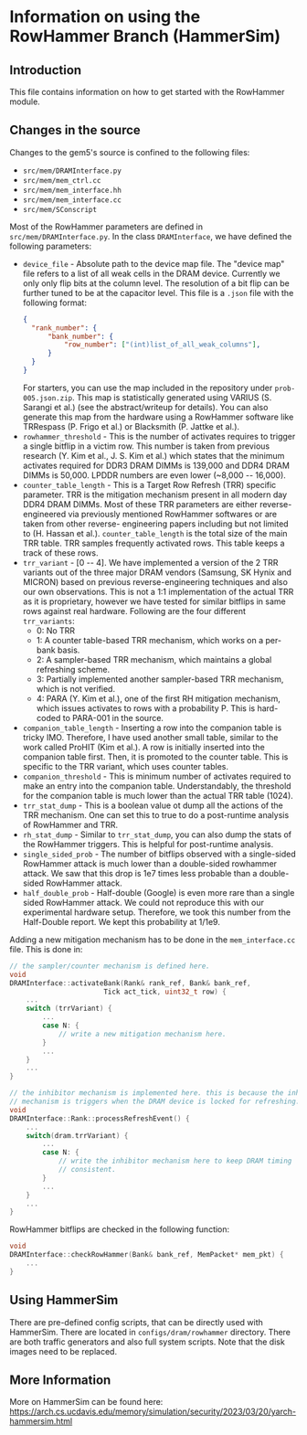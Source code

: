 # Information on using the RowHammer Branch (HammerSim)

## Introduction

This file contains information on how to get started with the RowHammer module.

## Changes in the source

Changes to the gem5's source is confined to the following files:
- `src/mem/DRAMInterface.py`
- `src/mem/mem_ctrl.cc`
- `src/mem/mem_interface.hh`
- `src/mem/mem_interface.cc`
- `src/mem/SConscript`

Most of the RowHammer parameters are defined in `src/mem/DRAMInterface.py`. In
the class `DRAMInterface`, we have defined the following parameters:
- `device_file` - Absolute path to the device map file. The "device map" file
  refers to a list of all weak cells in the DRAM device. Currently we only
  only flip bits at the column level. The resolution of a bit flip can be
  further tuned to be at the capacitor level. This file is a `.json` file with
  the following format:
  ```json
  {
    "rank_number": {
        "bank_number": {
            "row_number": ["(int)list_of_all_weak_columns"],
        }
    }
  }
  ```
  For starters, you can use the map included in the repository under
  `prob-005.json.zip`. This map is statistically generated using VARIUS
  (S. Sarangi et al.) (see the abstract/writeup for details). You can also
  generate this map from the hardware using a RowHammer software like TRRespass
  (P. Frigo et al.) or Blacksmith (P. Jattke et al.).
- `rowhammer_threshold` - This is the number of activates requires to trigger a
  single bitflip in a victim row. This number is taken from previous research
  (Y. Kim et al., J. S. Kim et al.) which states that the minimum activates
  required for DDR3 DRAM DIMMs is 139,000 and DDR4 DRAM DIMMs is 50,000. LPDDR
  numbers are even lower (~8,000 -- 16,000).
- `counter_table_length` - This is a Target Row Refresh (TRR) specific
  parameter. TRR is the mitigation mechanism present in all modern day DDR4
  DRAM DIMMs. Most of these TRR parameters are either reverse-engineered via
  previously mentioned RowHammer softwares or are taken from other reverse-
  engineering papers including but not limited to (H. Hassan et al.).
  `counter_table_length` is the total size of the main TRR table. TRR samples
  frequently activated rows. This table keeps a track of these rows.
- `trr_variant` - [0 -- 4]. We have implemented a version of the 2 TRR variants
  out of the three major DRAM vendors (Samsung, SK Hynix and MICRON) based on
  previous reverse-engineering techniques and also our own observations. This
  is not a 1:1 implementation of the actual TRR as it is proprietary, however
  we have tested for similar bitflips in same rows against real hardware.
  Following are the four different `trr_variants`:
  - 0: No TRR
  - 1: A counter table-based TRR mechanism, which works on a per-bank basis.
  - 2: A sampler-based TRR mechanism, which maintains a global refreshing
       scheme.
  - 3: Partially implemented another sampler-based TRR mechanism, which is not
       verified.
  - 4: PARA (Y. Kim et al.), one of the first RH mitigation mechanism, which
       issues activates to rows with a probability P. This is hard-coded to
       PARA-001 in the source.
- `companion_table_length` - Inserting a row into the companion table is
  tricky IMO. Therefore, I have used another small table, similar to the work
  called ProHIT (Kim et al.). A row is initially inserted into the companion
  table first. Then, it is promoted to the counter table. This is specific to
  the TRR variant, which uses counter tables.
- `companion_threshold` - This is minimum number of activates required to make
  an entry into the companion table. Understandably, the threshold for the
  companion table is much lower than the actual TRR table (1024).
- `trr_stat_dump` - This is a boolean value ot dump all the actions of the TRR
  mechanism. One can set this to true to do a post-runtime analysis of
  RowHammer and TRR.
- `rh_stat_dump` - Similar to `trr_stat_dump`, you can also dump the stats of
  the RowHammer triggers. This is helpful for post-runtime analysis.
- `single_sided_prob` - The number of bitflips observed with a single-sided
  RowHammer attack is much lower than a double-sided rowhammer attack. We saw
  that this drop is 1e7 times less probable than a double-sided RowHammer
  attack.
- `half_double_prob` - Half-double (Google) is even more rare than a single
  sided RowHammer attack. We could not reproduce this with our experimental
  hardware setup. Therefore, we took this number from the Half-Double report.
  We kept this probability at 1/1e9.

Adding a new mitigation mechanism has to be done in the `mem_interface.cc`
file. This is done in:
```cpp
// the sampler/counter mechanism is defined here.
void
DRAMInterface::activateBank(Rank& rank_ref, Bank& bank_ref,
                       Tick act_tick, uint32_t row) {
    ...
    switch (trrVariant) {
        ...
        case N: {
            // write a new mitigation mechanism here.
        }
        ...
    }
    ...
}

// the inhibitor mechanism is implemented here. this is because the inhibitor
// mechanism is triggers when the DRAM device is locked for refreshing.
void
DRAMInterface::Rank::processRefreshEvent() {
    ...
    switch(dram.trrVariant) {
        ...
        case N: {
            // write the inhibitor mechanism here to keep DRAM timing
            // consistent.
        }
        ...
    }
    ...
}
```

RowHammer bitflips are checked in the following function:
```cpp
void
DRAMInterface::checkRowHammer(Bank& bank_ref, MemPacket* mem_pkt) {
    ...
}
```

## Using HammerSim

There are pre-defined config scripts, that can be directly used with HammerSim.
There are located in `configs/dram/rowhammer` directory. There are both traffic
generators and also full system scripts. Note that the disk images need to be
replaced.

## More Information

More on HammerSim can be found here: https://arch.cs.ucdavis.edu/memory/simulation/security/2023/03/20/yarch-hammersim.html
